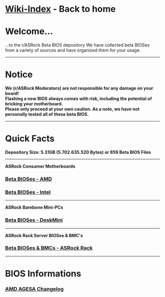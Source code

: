 # [Wiki-Index](/ASRockWiki) - Back to home

# **Welcome...**  
...to the r/ASRock Beta BIOS depository
We have collected beta BIOSes from a variety of sources and have organized them for your usage.  
***

# Notice
**We (r/ASRock Moderators) are not responsible for any damage on your board!  
Flashing a new BIOS always comes with risk, including the potential of bricking your motherboard.  
Please only proceed at your own caution. As a note, we have not personally tested all of these beta BIOS.**
<hr>

# Quick Facts  
**Depository Size: 5.31GB (5.702.635.520 Bytes) or 859 Beta BIOS Files**
***

**ASRock Consumer Motherboards**  
### [Beta BIOSes - AMD](beta_bios_amd)  
### [Beta BIOSes - Intel](beta_bios_intel)
***

**ASRock Barebone Mini-PCs**  
### [Beta BIOSes - DeskMini](beta_bios_deskmini)
***

**ASRock Rack Server BIOSes & BMC's**  
### [Beta BIOSes & BMCs - ASRock Rack](beta_bios_rack)
***

# BIOS Informations
### [AMD AGESA Changelog](about_agesa)

